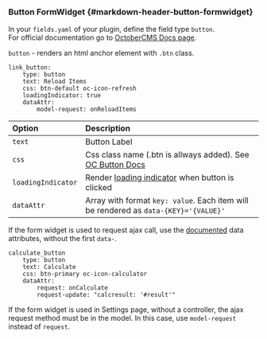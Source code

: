 ### Button FormWidget {#markdown-header-button-formwidget}
In your `fields.yaml` of your plugin, define the field type `button`.  
For official documentation go to [OctoberCMS Docs page](http://octobercms.com/docs/backend/forms#form-fields).

`button` - renders an html anchor element with `.btn` class.

    link_button:
        type: button
        text: Reload Items
        css: btn-default oc-icon-refresh
        loadingIndicator: true
        dataAttr:
            model-request: onReloadItems
            
|Option|Description|
|:-----|:----------|
|`text`| Button Label|
|`css` | Css class name (.btn is allways added). See [OC Button Docs](http://octobercms.com/docs/ui/button)|
|`loadingIndicator`|Render [loading indicator](http://octobercms.com/docs/ui/loader) when button is clicked|
|`dataAttr`|Array with format `key: value`. Each item will be rendered as `data-{KEY}='{VALUE}'` |

If the form widget is used to request ajax call, use the [documented](http://octobercms.com/docs/cms/ajax#data-attributes) data attributes, without the first `data-`.

    calculate_button
        type: button
        text: Calculate
        css: btn-primary oc-icon-calculator
        dataAttr:
            request: onCalculate
            request-update: "calcresult: '#result'"
            
If the form widget is used in Settings page, without a controller, the ajax request method must be in the model. In this case, use `model-request` instead of `request`.